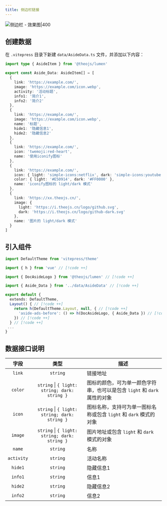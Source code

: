```yaml
---
title: 侧边栏链接
---
```


![侧边栏 - 效果图|400](https://i.theojs.cn/docs/202408081937401.webp '侧边栏 - 效果图')

## 创建数据

在 `.vitepress` 目录下新建 `data/AsideData.ts` 文件，并添加以下内容：

```ts [.vitepress/data/AsideData.ts]
import type { AsideItem } from '@theojs/lumen'

export const Aside_Data: AsideItem[] = [
  {
    link: 'https://example.com/',
    image: 'https://example.com/icon.webp',
    activity: '活动标题',
    info1: '简介1',
    info2: '简介2'
  },
  {
    link: 'https://example.com/',
    image: 'https://example.com/icon.webp',
    name: '标题',
    hide1: '隐藏信息1',
    hide2: '隐藏信息2'
  },
  {
    link: 'https://example.com/',
    icon: 'twemoji:red-heart',
    name: '使用iconify图标'
  },
  {
    link: 'https://example.com/',
    icon: { light: 'simple-icons:netflix', dark: 'simple-icons:youtube' },
    color: { light: '#E50914', dark: '#FF0000' },
    name: 'iconify图标的 light/dark 模式'
  },
  {
    link: 'https://xx.theojs.cn/',
    image: {
      light: 'https://i.theojs.cn/logo/github.svg',
      dark: 'https://i.theojs.cn/logo/github-dark.svg'
    },
    name: '图片的 light/dark 模式'
  }
]
```

## 引入组件

```ts [.vitepress/theme/index.ts]
import DefaultTheme from 'vitepress/theme'

import { h } from 'vue' // [!code ++]

import { DocAsideLogo } from '@theojs/lumen' // [!code ++]

import { Aside_Data } from '../data/AsideData' // [!code ++]

export default {
  extends: DefaultTheme,
  Layout() { // [!code ++]
    return h(DefaultTheme.Layout, null, { // [!code ++]
      'aside-ads-before': () => h(DocAsideLogo, { Aside_Data }) // [!code ++]
    }) // [!code ++]
  } // [!code ++]
 ...
}
```

## 数据接口说明

|    字段    |                     类型                      | 描述                                                                                                                                                                                  |
| :--------: | :-------------------------------------------: | ------------------------------------------------------------------------------------------------------------------------------------------------------------------------------------- |
|   `link`   |                   `string`                    | 链接地址                                                                                                                                                                              |
|  `color`   | `string` \| `{ light: string; dark: string }` | 图标的颜色，可为单一颜色字符串，也可以是包含 `light` 和 `dark` 属性的对象                                                                                                             |
|   `icon`   | `string` \| `{ light: string; dark: string }` | 图标名称，支持<Pill name="iconify 图标" link="https://icon-sets.iconify.design/" icon="line-md:iconify2-static" color="#1769AA" />可为单一图标名称或包含 `light` 和 `dark` 模式的对象 |
|  `image`   | `string` \| `{ light: string; dark: string }` | 图片地址或包含 `light` 和 `dark` 模式的对象                                                                                                                                           |
|   `name`   |                   `string`                    | <Badge text="可选" /> 名称                                                                                                                                                            |
| `activity` |                   `string`                    | <Badge text="可选" /> 活动名称                                                                                                                                                        |
|  `hide1`   |                   `string`                    | <Badge text="可选" /> 隐藏信息1                                                                                                                                                       |
|  `info1`   |                   `string`                    | <Badge text="可选" /> 信息1                                                                                                                                                           |
|  `hide2`   |                   `string`                    | <Badge text="可选" /> 隐藏信息2                                                                                                                                                       |
|  `info2`   |                   `string`                    | <Badge text="可选" /> 信息2                                                                                                                                                           |
